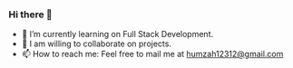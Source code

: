 ### Hi there 👋


- 🔭 I’m currently learning on Full Stack Development.
- 🤔 I am willing to collaborate on projects.
- 📫 How to reach me: Feel free to mail me at humzah12312@gmail.com

